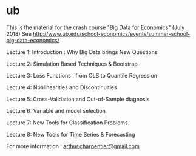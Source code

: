 # ub

This is the material for the crash course "Big Data for Economics" (July 2018)
See http://www.ub.edu/school-economics/events/summer-school-big-data-economics/

Lecture 1: Introduction : Why Big Data brings New Questions

Lecture 2: Simulation Based Techniques & Bootstrap

Lecture 3: Loss Functions : from OLS to Quantile Regression

Lecture 4: Nonlinearities and Discontinuities

Lecture 5: Cross-Validation and Out-of-Sample diagnosis

Lecture 6: Variable and model selection

Lecture 7: New Tools for Classification Problems

Lecture 8: New Tools for Time Series & Forecasting

For more information : arthur.charpentier@gmail.com 
